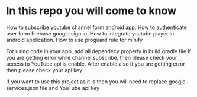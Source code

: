 # In this repo you will come to know
 
 How to subscribe youtube channel form android app. 
 How to authenticate user form firebase google sign in.
 How to integrate youtube player in android application.
 How to use proguard rule for minify

 For using code in your app, add all dependecy properly in build.gradle file
 If you are getting error while channel subscribe, then please check your access to YouTube api is enable.
 After enable also if you are getting error then please check your api key
 
 If you want to use this project as it is then you will need to replace google-services.json file and YouTube api key
